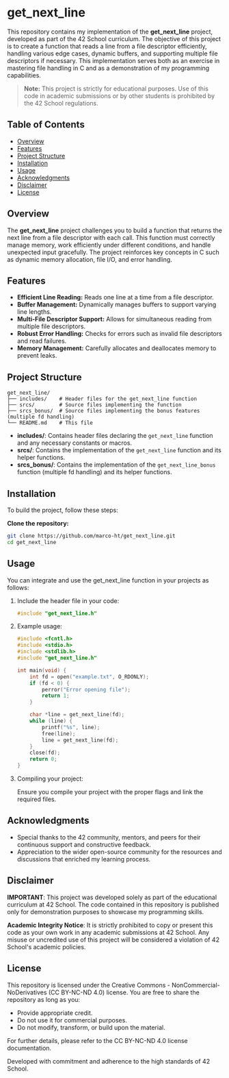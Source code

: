 # get_next_line

This repository contains my implementation of the **get_next_line** project, developed as part of the 42 School curriculum. The objective of this project is to create a function that reads a line from a file descriptor efficiently, handling various edge cases, dynamic buffers, and supporting multiple file descriptors if necessary. This implementation serves both as an exercise in mastering file handling in C and as a demonstration of my programming capabilities.

> **Note:** This project is strictly for educational purposes. Use of this code in academic submissions or by other students is prohibited by the 42 School regulations.

## Table of Contents

- [Overview](#overview)
- [Features](#features)
- [Project Structure](#project-structure)
- [Installation](#installation)
- [Usage](#usage)
- [Acknowledgments](#acknowledgments)
- [Disclaimer](#disclaimer)
- [License](#license)

## Overview

The **get_next_line** project challenges you to build a function that returns the next line from a file descriptor with each call. This function must correctly manage memory, work efficiently under different conditions, and handle unexpected input gracefully. The project reinforces key concepts in C such as dynamic memory allocation, file I/O, and error handling.

## Features

- **Efficient Line Reading:** Reads one line at a time from a file descriptor.
- **Buffer Management:** Dynamically manages buffers to support varying line lengths.
- **Multi-File Descriptor Support:** Allows for simultaneous reading from multiple file descriptors.
- **Robust Error Handling:** Checks for errors such as invalid file descriptors and read failures.
- **Memory Management:** Carefully allocates and deallocates memory to prevent leaks.

## Project Structure

```
get_next_line/
├── includes/    # Header files for the get_next_line function
├── srcs/        # Source files implementing the function
├── srcs_bonus/  # Source files implementing the bonus features (multiple fd handling)
└── README.md    # This file
```

- **includes/**: Contains header files declaring the `get_next_line` function and any necessary constants or macros.
- **srcs/**: Contains the implementation of the `get_next_line` function and its helper functions.
- **srcs_bonus/**: Contains the implementation of the `get_next_line_bonus` function (multiple fd handling) and its helper functions.

## Installation

To build the project, follow these steps:

**Clone the repository:**

   ```sh
   git clone https://github.com/marco-ht/get_next_line.git
   cd get_next_line
   ```

## Usage

You can integrate and use the get_next_line function in your projects as follows:

1. Include the header file in your code:

   ```c
   #include "get_next_line.h"
   ```

2. Example usage:

   ```c
   #include <fcntl.h>
   #include <stdio.h>
   #include <stdlib.h>
   #include "get_next_line.h"

   int main(void) {
       int fd = open("example.txt", O_RDONLY);
       if (fd < 0) {
           perror("Error opening file");
           return 1;
       }

       char *line = get_next_line(fd);
       while (line) {
           printf("%s", line);
           free(line);
           line = get_next_line(fd);
       }
       close(fd);
       return 0;
   }
   ```

3. Compiling your project:

   Ensure you compile your project with the proper flags and link the required files.

## Acknowledgments

- Special thanks to the 42 community, mentors, and peers for their continuous support and constructive feedback.
- Appreciation to the wider open-source community for the resources and discussions that enriched my learning process.

## Disclaimer

**IMPORTANT**:
This project was developed solely as part of the educational curriculum at 42 School. The code contained in this repository is published only for demonstration purposes to showcase my programming skills.

**Academic Integrity Notice**:
It is strictly prohibited to copy or present this code as your own work in any academic submissions at 42 School. Any misuse or uncredited use of this project will be considered a violation of 42 School's academic policies.

## License

This repository is licensed under the Creative Commons - NonCommercial-NoDerivatives (CC BY-NC-ND 4.0) license. You are free to share the repository as long as you:

- Provide appropriate credit.
- Do not use it for commercial purposes.
- Do not modify, transform, or build upon the material.

For further details, please refer to the CC BY-NC-ND 4.0 license documentation.

Developed with commitment and adherence to the high standards of 42 School.
